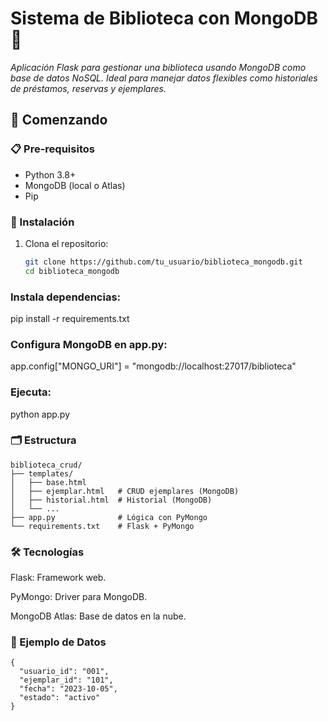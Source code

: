 
# Sistema de Biblioteca con MongoDB 🍃

_Aplicación Flask para gestionar una biblioteca usando MongoDB como base de datos NoSQL. Ideal para manejar datos flexibles como historiales de préstamos, reservas y ejemplares._

## 🚀 Comenzando

### 📋 Pre-requisitos
- Python 3.8+
- MongoDB (local o Atlas)
- Pip

### 🔧 Instalación
1. Clona el repositorio:
   ```bash
   git clone https://github.com/tu_usuario/biblioteca_mongodb.git
   cd biblioteca_mongodb
### Instala dependencias:
pip install -r requirements.txt

### Configura MongoDB en app.py:
app.config["MONGO_URI"] = "mongodb://localhost:27017/biblioteca"

### Ejecuta:
python app.py

### 🗂️ Estructura
```
biblioteca_crud/
├── templates/
│   ├── base.html
│   ├── ejemplar.html   # CRUD ejemplares (MongoDB)
│   ├── historial.html  # Historial (MongoDB)
│   └── ...
├── app.py              # Lógica con PyMongo
└── requirements.txt    # Flask + PyMongo
```

### 🛠️ Tecnologías
Flask: Framework web.

PyMongo: Driver para MongoDB.

MongoDB Atlas: Base de datos en la nube.

### 📌 Ejemplo de Datos
```// Colección "prestamos"
{
  "usuario_id": "001",
  "ejemplar_id": "101",
  "fecha": "2023-10-05",
  "estado": "activo"
}
```

